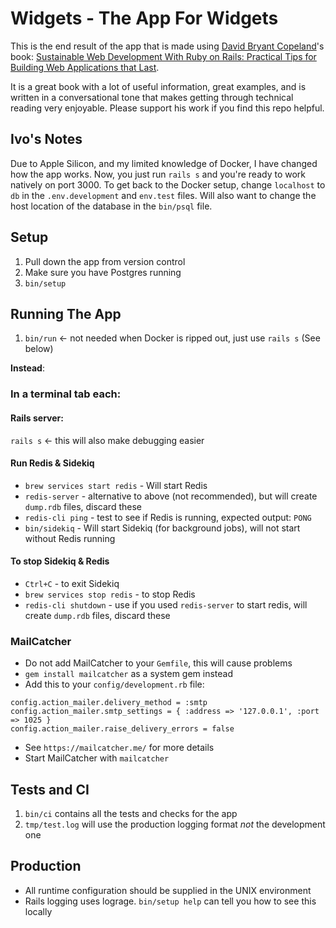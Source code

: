# Widgets - The App For Widgets

This is the end result of the app that is made using [David Bryant Copeland](https://github.com/davetron5000)'s book: [Sustainable Web Development With Ruby on Rails: Practical Tips for Building Web Applications that Last](https://sustainable-rails.com/).

It is a great book with a lot of useful information, great examples, and is written in a conversational tone that makes getting through technical reading very enjoyable. Please support his work if you find this repo helpful.


## Ivo's Notes
Due to Apple Silicon, and my limited knowledge of Docker, I have changed how the app works.
Now, you just run `rails s` and you're ready to work natively on port 3000.
To get back to the Docker setup, change `localhost` to `db` in the `.env.development` and
`env.test` files. Will also want to change the host location of the database in the `bin/psql`
file.

## Setup

1. Pull down the app from version control
2. Make sure you have Postgres running
3. `bin/setup`

## Running The App

1. `bin/run` <- not needed when Docker is ripped out, just use `rails s` (See below)

**Instead**:

### In a terminal tab each:

#### Rails server:
`rails s` <- this will also make debugging easier

#### Run Redis & Sidekiq
- `brew services start redis` - Will start Redis
- `redis-server` - alternative to above (not recommended), but will create `dump.rdb` files, discard these
- `redis-cli ping` - test to see if Redis is running, expected output: `PONG`
- `bin/sidekiq` - Will start Sidekiq (for background jobs), will not start without Redis running

#### To stop Sidekiq & Redis
- `Ctrl+C` - to exit Sidekiq
- `brew services stop redis` - to stop Redis
- `redis-cli shutdown` - use if you used `redis-server` to start redis, will create `dump.rdb` files, discard these


### MailCatcher
- Do not add MailCatcher to your `Gemfile`, this will cause problems
- `gem install mailcatcher` as a system gem instead
- Add this to your `config/development.rb` file:
```
config.action_mailer.delivery_method = :smtp
config.action_mailer.smtp_settings = { :address => '127.0.0.1', :port => 1025 }
config.action_mailer.raise_delivery_errors = false
```

- See `https://mailcatcher.me/` for more details
- Start MailCatcher with `mailcatcher`

## Tests and CI

1. `bin/ci` contains all the tests and checks for the app
2. `tmp/test.log` will use the production logging format
   *not* the development one

## Production

* All runtime configuration should be supplied in the UNIX environment
* Rails logging uses lograge. `bin/setup help` can tell you how to see this locally